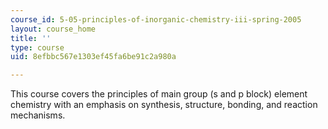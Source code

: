 ```yaml
---
course_id: 5-05-principles-of-inorganic-chemistry-iii-spring-2005
layout: course_home
title: ''
type: course
uid: 8efbbc567e1303ef45fa6be91c2a980a

---
```

This course covers the principles of main group (s and p block) element chemistry with an emphasis on synthesis, structure, bonding, and reaction mechanisms.

